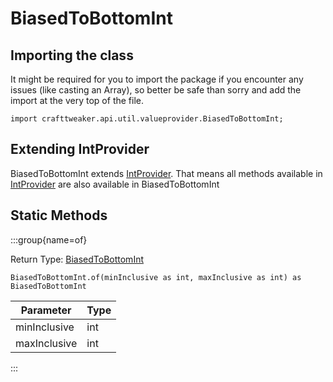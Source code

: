 # BiasedToBottomInt

## Importing the class

It might be required for you to import the package if you encounter any issues (like casting an Array), so better be safe than sorry and add the import at the very top of the file.
```zenscript
import crafttweaker.api.util.valueprovider.BiasedToBottomInt;
```


## Extending IntProvider

BiasedToBottomInt extends [IntProvider](/vanilla/api/util/valueprovider/IntProvider). That means all methods available in [IntProvider](/vanilla/api/util/valueprovider/IntProvider) are also available in BiasedToBottomInt

## Static Methods

:::group{name=of}

Return Type: [BiasedToBottomInt](/vanilla/api/util/valueprovider/BiasedToBottomInt)

```zenscript
BiasedToBottomInt.of(minInclusive as int, maxInclusive as int) as BiasedToBottomInt
```

|  Parameter   | Type |
|--------------|------|
| minInclusive | int  |
| maxInclusive | int  |


:::

